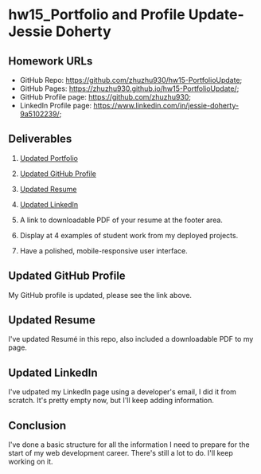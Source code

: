 # hw15_Portfolio and Profile Update-Jessie Doherty

## Homework URLs

- GitHub Repo: https://github.com/zhuzhu930/hw15-PortfolioUpdate;
- GitHub Pages: https://zhuzhu930.github.io/hw15-PortfolioUpdate/;
- GitHub Profile page: https://github.com/zhuzhu930;
- LinkedIn Profile page: https://www.linkedin.com/in/jessie-doherty-9a5102239/;

## Deliverables

1. [Updated Portfolio](https://zhuzhu930.github.io/hw15-PortfolioUpdate/)

2. [Updated GitHub Profile](https://github.com/zhuzhu930)

3. [Updated Resume](resumé.html)

4. [Updated LinkedIn](https://www.linkedin.com/in/jessie-doherty-9a5102239/)

5. A link to downloadable PDF of your resume at the footer area.

6. Display at 4 examples of student work from my deployed projects.

7. Have a polished, mobile-responsive user interface.

## Updated GitHub Profile

My GitHub profile is updated, please see the link above.

## Updated Resume

I've updated Resumé in this repo, also included a downloadable PDF to my page.

## Updated LinkedIn

I've udpated my LinkedIn page using a developer's email, I did it from scratch. It's pretty empty now, but I'll keep adding information.

## Conclusion

I've done a basic structure for all the information I need to prepare for the start of my web development career. There's still a lot to do. I'll keep working on it.
